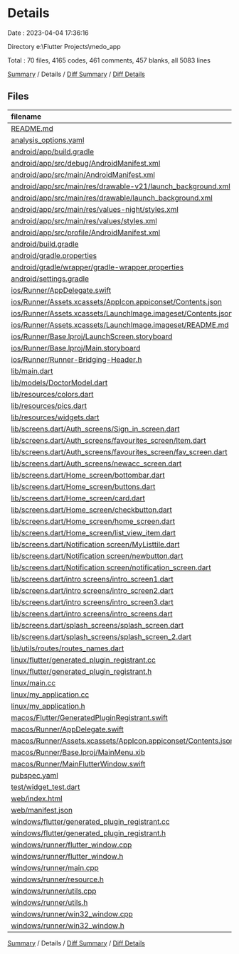 # Details

Date : 2023-04-04 17:36:16

Directory e:\\Flutter Projects\\medo_app

Total : 70 files,  4165 codes, 461 comments, 457 blanks, all 5083 lines

[Summary](results.md) / Details / [Diff Summary](diff.md) / [Diff Details](diff-details.md)

## Files
| filename | language | code | comment | blank | total |
| :--- | :--- | ---: | ---: | ---: | ---: |
| [README.md](/README.md) | Markdown | 10 | 0 | 7 | 17 |
| [analysis_options.yaml](/analysis_options.yaml) | YAML | 3 | 23 | 4 | 30 |
| [android/app/build.gradle](/android/app/build.gradle) | Groovy | 54 | 5 | 13 | 72 |
| [android/app/src/debug/AndroidManifest.xml](/android/app/src/debug/AndroidManifest.xml) | XML | 4 | 4 | 1 | 9 |
| [android/app/src/main/AndroidManifest.xml](/android/app/src/main/AndroidManifest.xml) | XML | 28 | 6 | 1 | 35 |
| [android/app/src/main/res/drawable-v21/launch_background.xml](/android/app/src/main/res/drawable-v21/launch_background.xml) | XML | 4 | 7 | 2 | 13 |
| [android/app/src/main/res/drawable/launch_background.xml](/android/app/src/main/res/drawable/launch_background.xml) | XML | 4 | 7 | 2 | 13 |
| [android/app/src/main/res/values-night/styles.xml](/android/app/src/main/res/values-night/styles.xml) | XML | 9 | 9 | 1 | 19 |
| [android/app/src/main/res/values/styles.xml](/android/app/src/main/res/values/styles.xml) | XML | 9 | 9 | 1 | 19 |
| [android/app/src/profile/AndroidManifest.xml](/android/app/src/profile/AndroidManifest.xml) | XML | 4 | 4 | 1 | 9 |
| [android/build.gradle](/android/build.gradle) | Groovy | 27 | 0 | 5 | 32 |
| [android/gradle.properties](/android/gradle.properties) | Properties | 3 | 0 | 1 | 4 |
| [android/gradle/wrapper/gradle-wrapper.properties](/android/gradle/wrapper/gradle-wrapper.properties) | Properties | 5 | 0 | 1 | 6 |
| [android/settings.gradle](/android/settings.gradle) | Groovy | 8 | 0 | 4 | 12 |
| [ios/Runner/AppDelegate.swift](/ios/Runner/AppDelegate.swift) | Swift | 12 | 0 | 2 | 14 |
| [ios/Runner/Assets.xcassets/AppIcon.appiconset/Contents.json](/ios/Runner/Assets.xcassets/AppIcon.appiconset/Contents.json) | JSON | 122 | 0 | 1 | 123 |
| [ios/Runner/Assets.xcassets/LaunchImage.imageset/Contents.json](/ios/Runner/Assets.xcassets/LaunchImage.imageset/Contents.json) | JSON | 23 | 0 | 1 | 24 |
| [ios/Runner/Assets.xcassets/LaunchImage.imageset/README.md](/ios/Runner/Assets.xcassets/LaunchImage.imageset/README.md) | Markdown | 3 | 0 | 2 | 5 |
| [ios/Runner/Base.lproj/LaunchScreen.storyboard](/ios/Runner/Base.lproj/LaunchScreen.storyboard) | XML | 36 | 1 | 1 | 38 |
| [ios/Runner/Base.lproj/Main.storyboard](/ios/Runner/Base.lproj/Main.storyboard) | XML | 25 | 1 | 1 | 27 |
| [ios/Runner/Runner-Bridging-Header.h](/ios/Runner/Runner-Bridging-Header.h) | C++ | 1 | 0 | 1 | 2 |
| [lib/main.dart](/lib/main.dart) | Dart | 51 | 2 | 5 | 58 |
| [lib/models/DoctorModel.dart](/lib/models/DoctorModel.dart) | Dart | 23 | 0 | 4 | 27 |
| [lib/resources/colors.dart](/lib/resources/colors.dart) | Dart | 4 | 0 | 2 | 6 |
| [lib/resources/pics.dart](/lib/resources/pics.dart) | Dart | 38 | 0 | 2 | 40 |
| [lib/resources/widgets.dart](/lib/resources/widgets.dart) | Dart | 201 | 17 | 18 | 236 |
| [lib/screens.dart/Auth_screens/Sign_in_screen.dart](/lib/screens.dart/Auth_screens/Sign_in_screen.dart) | Dart | 124 | 21 | 6 | 151 |
| [lib/screens.dart/Auth_screens/favourites_screen/Item.dart](/lib/screens.dart/Auth_screens/favourites_screen/Item.dart) | Dart | 20 | 0 | 4 | 24 |
| [lib/screens.dart/Auth_screens/favourites_screen/fav_screen.dart](/lib/screens.dart/Auth_screens/favourites_screen/fav_screen.dart) | Dart | 21 | 0 | 3 | 24 |
| [lib/screens.dart/Auth_screens/newacc_screen.dart](/lib/screens.dart/Auth_screens/newacc_screen.dart) | Dart | 310 | 11 | 7 | 328 |
| [lib/screens.dart/Home_screen/bottombar.dart](/lib/screens.dart/Home_screen/bottombar.dart) | Dart | 77 | 35 | 32 | 144 |
| [lib/screens.dart/Home_screen/buttons.dart](/lib/screens.dart/Home_screen/buttons.dart) | Dart | 52 | 9 | 6 | 67 |
| [lib/screens.dart/Home_screen/card.dart](/lib/screens.dart/Home_screen/card.dart) | Dart | 124 | 0 | 5 | 129 |
| [lib/screens.dart/Home_screen/checkbutton.dart](/lib/screens.dart/Home_screen/checkbutton.dart) | Dart | 42 | 0 | 5 | 47 |
| [lib/screens.dart/Home_screen/home_screen.dart](/lib/screens.dart/Home_screen/home_screen.dart) | Dart | 491 | 6 | 17 | 514 |
| [lib/screens.dart/Home_screen/list_view_item.dart](/lib/screens.dart/Home_screen/list_view_item.dart) | Dart | 48 | 1 | 5 | 54 |
| [lib/screens.dart/Notification screen/MyListtile.dart](/lib/screens.dart/Notification%20screen/MyListtile.dart) | Dart | 70 | 1 | 7 | 78 |
| [lib/screens.dart/Notification screen/newbutton.dart](/lib/screens.dart/Notification%20screen/newbutton.dart) | Dart | 27 | 0 | 3 | 30 |
| [lib/screens.dart/Notification screen/notification_screen.dart](/lib/screens.dart/Notification%20screen/notification_screen.dart) | Dart | 134 | 0 | 4 | 138 |
| [lib/screens.dart/intro screens/intro_screen1.dart](/lib/screens.dart/intro%20screens/intro_screen1.dart) | Dart | 190 | 17 | 9 | 216 |
| [lib/screens.dart/intro screens/intro_screen2.dart](/lib/screens.dart/intro%20screens/intro_screen2.dart) | Dart | 186 | 17 | 6 | 209 |
| [lib/screens.dart/intro screens/intro_screen3.dart](/lib/screens.dart/intro%20screens/intro_screen3.dart) | Dart | 203 | 25 | 11 | 239 |
| [lib/screens.dart/intro screens/intro_screens.dart](/lib/screens.dart/intro%20screens/intro_screens.dart) | Dart | 68 | 7 | 5 | 80 |
| [lib/screens.dart/splash_screens/splash_screen.dart](/lib/screens.dart/splash_screens/splash_screen.dart) | Dart | 70 | 7 | 6 | 83 |
| [lib/screens.dart/splash_screens/splash_screen_2.dart](/lib/screens.dart/splash_screens/splash_screen_2.dart) | Dart | 101 | 13 | 6 | 120 |
| [lib/utils/routes/routes_names.dart](/lib/utils/routes/routes_names.dart) | Dart | 11 | 0 | 1 | 12 |
| [linux/flutter/generated_plugin_registrant.cc](/linux/flutter/generated_plugin_registrant.cc) | C++ | 3 | 4 | 5 | 12 |
| [linux/flutter/generated_plugin_registrant.h](/linux/flutter/generated_plugin_registrant.h) | C++ | 5 | 5 | 6 | 16 |
| [linux/main.cc](/linux/main.cc) | C++ | 5 | 0 | 2 | 7 |
| [linux/my_application.cc](/linux/my_application.cc) | C++ | 74 | 11 | 20 | 105 |
| [linux/my_application.h](/linux/my_application.h) | C++ | 7 | 7 | 5 | 19 |
| [macos/Flutter/GeneratedPluginRegistrant.swift](/macos/Flutter/GeneratedPluginRegistrant.swift) | Swift | 6 | 3 | 4 | 13 |
| [macos/Runner/AppDelegate.swift](/macos/Runner/AppDelegate.swift) | Swift | 8 | 0 | 2 | 10 |
| [macos/Runner/Assets.xcassets/AppIcon.appiconset/Contents.json](/macos/Runner/Assets.xcassets/AppIcon.appiconset/Contents.json) | JSON | 68 | 0 | 1 | 69 |
| [macos/Runner/Base.lproj/MainMenu.xib](/macos/Runner/Base.lproj/MainMenu.xib) | XML | 343 | 0 | 1 | 344 |
| [macos/Runner/MainFlutterWindow.swift](/macos/Runner/MainFlutterWindow.swift) | Swift | 12 | 0 | 4 | 16 |
| [pubspec.yaml](/pubspec.yaml) | YAML | 33 | 49 | 19 | 101 |
| [test/widget_test.dart](/test/widget_test.dart) | Dart | 14 | 10 | 7 | 31 |
| [web/index.html](/web/index.html) | HTML | 38 | 16 | 6 | 60 |
| [web/manifest.json](/web/manifest.json) | JSON | 35 | 0 | 1 | 36 |
| [windows/flutter/generated_plugin_registrant.cc](/windows/flutter/generated_plugin_registrant.cc) | C++ | 3 | 4 | 5 | 12 |
| [windows/flutter/generated_plugin_registrant.h](/windows/flutter/generated_plugin_registrant.h) | C++ | 5 | 5 | 6 | 16 |
| [windows/runner/flutter_window.cpp](/windows/runner/flutter_window.cpp) | C++ | 48 | 4 | 15 | 67 |
| [windows/runner/flutter_window.h](/windows/runner/flutter_window.h) | C++ | 20 | 5 | 9 | 34 |
| [windows/runner/main.cpp](/windows/runner/main.cpp) | C++ | 30 | 4 | 10 | 44 |
| [windows/runner/resource.h](/windows/runner/resource.h) | C++ | 9 | 6 | 2 | 17 |
| [windows/runner/utils.cpp](/windows/runner/utils.cpp) | C++ | 53 | 2 | 10 | 65 |
| [windows/runner/utils.h](/windows/runner/utils.h) | C++ | 8 | 6 | 6 | 20 |
| [windows/runner/win32_window.cpp](/windows/runner/win32_window.cpp) | C++ | 210 | 24 | 55 | 289 |
| [windows/runner/win32_window.h](/windows/runner/win32_window.h) | C++ | 48 | 31 | 24 | 103 |

[Summary](results.md) / Details / [Diff Summary](diff.md) / [Diff Details](diff-details.md)